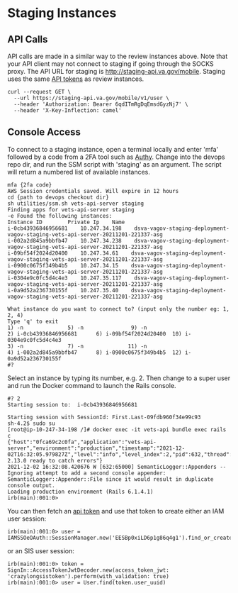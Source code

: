 # Staging Instances

## API Calls
API calls are made in a similar way to the review instances above. Note that your API client may not connect to staging if going through the SOCKS proxy. The API URL for staging is http://staging-api.va.gov/mobile. Staging uses the same [API tokens](./ApiTokens.md#fetching-api-tokens) as review instances.
```
curl --request GET \
  --url https://staging-api.va.gov/mobile/v1/user \
  --header 'Authorization: Bearer 6qdITmRgDqEmsdGyzNj7' \
  --header 'X-Key-Inflection: camel'
```

## Console Access

To connect to a staging instance, open a terminal locally and enter 'mfa' followed by a code from a 2FA tool such as [Authy](https://authy.com/). Change into the devops repo dir, and run the SSM script with 'staging' as an argument. The script will return a numbered list of available instances.

```
mfa {2fa code}
AWS Session credentials saved. Will expire in 12 hours
cd {path to devops checkout dir}
sh utilities/ssm.sh vets-api-server staging
Finding apps for vets-api-server staging
-e Found the following instances:
Instance ID        Private Ip    Name
i-0cb43936846956681    10.247.34.198    dsva-vagov-staging-deployment-vagov-staging-vets-api-server-20211201-221337-asg
i-002a2d845a9bbfb47    10.247.34.238    dsva-vagov-staging-deployment-vagov-staging-vets-api-server-20211201-221337-asg
i-09bf54f2024d20400    10.247.34.61    dsva-vagov-staging-deployment-vagov-staging-vets-api-server-20211201-221337-asg
i-0900c0675f349b4b5    10.247.34.15    dsva-vagov-staging-deployment-vagov-staging-vets-api-server-20211201-221337-asg
i-0304e9c0fc5d4c4e3    10.247.35.117    dsva-vagov-staging-deployment-vagov-staging-vets-api-server-20211201-221337-asg
i-0a9d52a236730155f    10.247.35.40    dsva-vagov-staging-deployment-vagov-staging-vets-api-server-20211201-221337-asg

What instance do you want to connect to? (input only the number eg: 1, 2, 4)
Type 'q' to exit
1) -n              5) -n               9) -n
2) i-0cb43936846956681      6) i-09bf54f2024d20400  10) i-0304e9c0fc5d4c4e3
3) -n              7) -n              11) -n
4) i-002a2d845a9bbfb47      8) i-0900c0675f349b4b5  12) i-0a9d52a236730155f
#?
```

Select an instance by typing its number, e.g. 2. Then change to a super user and run the Docker command to launch the Rails console.

```
#? 2
Starting session to:  i-0cb43936846956681

Starting session with SessionId: First.Last-09fdb960f34e99c93
sh-4.2$ sudo su
[root@ip-10-247-34-198 /]# docker exec -it vets-api bundle exec rails c
{"host":"0fca69c2c0fa","application":"vets-api-server","environment":"production","timestamp":"2021-12-02T16:32:05.979827Z","level":"info","level_index":2,"pid":632,"thread":"65000","name":"Rails","message":"Raven 2.13.0 ready to catch errors"}
2021-12-02 16:32:08.420676 W [632:65000] SemanticLogger::Appenders -- Ignoring attempt to add a second console appender: SemanticLogger::Appender::File since it would result in duplicate console output.
Loading production environment (Rails 6.1.4.1)
irb(main):001:0>
```

You can then fetch an [api token](ApiTokens.md#fetching-api-tokens) and use that token to create either an IAM user session:
```
irb(main):001:0> user = IAMSSOeOAuth::SessionManager.new('EESBp0xiLD6p1g86q4g1').find_or_create_user
```

or an SIS user session:
```
irb(main):001:0> token = SignIn::AccessTokenJwtDecoder.new(access_token_jwt: 'crazylongsistoken').perform(with_validation: true)
irb(main):001:0> user = User.find(token.user_uuid)
```